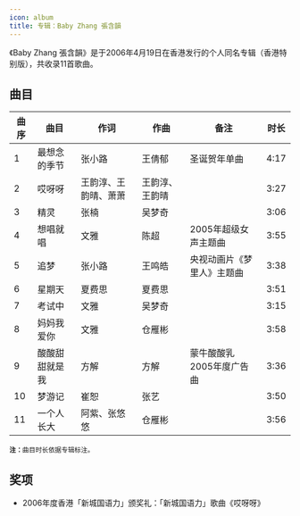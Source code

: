 ```yaml
---
icon: album
title: 专辑：Baby Zhang 張含韻
---
```


《Baby Zhang 張含韻》是于2006年4月19日在香港发行的个人同名专辑（香港特别版），共收录11首歌曲。

## 曲目

<table>
<thead>
<tr>
    <th>曲序</th>
    <th>曲目</th>
    <th>作词</th>
    <th>作曲</th>
    <th>备注</th>
    <th>时长</th>
</tr>
</thead>
<tbody>
<tr>
    <td>1</td>
    <td>最想念的季节</td>
    <td>张小路</td>
    <td>王倩郁</td>
    <td>圣诞贺年单曲</td>
    <td>4:17</td>
</tr>
<tr>
    <td>2</td>
    <td>哎呀呀</td>
    <td>王韵淳、王韵晴、萧萧</td>
    <td>王韵淳、王韵晴</td>
    <td></td>
    <td>3:27</td>
</tr>
<tr>
    <td>3</td>
    <td>精灵</td>
    <td>张楠</td>
    <td>吴梦奇</td>
    <td></td>
    <td>3:06</td>
</tr>
<tr>
    <td>4</td>
    <td>想唱就唱</td>
    <td>文雅</td>
    <td>陈超</td>
    <td>2005年超级女声主题曲</td>
    <td>3:55</td>
</tr>
<tr>
    <td>5</td>
    <td>追梦</td>
    <td>张小路</td>
    <td>王鸣皓</td>
    <td>央视动画片《梦里人》主题曲</td>
    <td>3:38</td>
</tr>
<tr>
    <td>6</td>
    <td>星期天</td>
    <td>夏费思</td>
    <td>夏费思</td>
    <td></td>
    <td>3:51</td>
</tr>
<tr>
    <td>7</td>
    <td>考试中</td>
    <td>文雅</td>
    <td>吴梦奇</td>
    <td></td>
    <td>3:15</td>
</tr>
<tr>
    <td>8</td>
    <td>妈妈我爱你</td>
    <td>文雅</td>
    <td>仓雁彬</td>
    <td></td>
    <td>3:58</td>
</tr>
<tr>
    <td>9</td>
    <td>酸酸甜甜就是我</td>
    <td>方解</td>
    <td>方解</td>
    <td>蒙牛酸酸乳2005年度广告曲</td>
    <td>3:36</td>
</tr>
<tr>
    <td>10</td>
    <td>梦游记</td>
    <td>崔恕</td>
    <td>张艺</td>
    <td></td>
    <td>3:50</td>
</tr>
<tr>
    <td>11</td>
    <td>一个人长大</td>
    <td>阿紫、张悠悠</td>
    <td>仓雁彬</td>
    <td></td>
    <td>3:56</td>
</tr>
</tbody>
</table>

<small>
<b>注：</b>曲目时长依据专辑标注。
</small>

## 奖项

- 2006年度香港「新城国语力」颁奖礼：「新城国语力」歌曲《哎呀呀》
